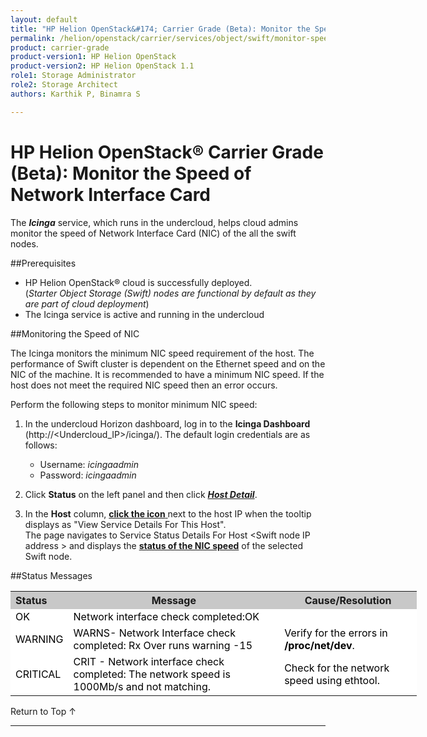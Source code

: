 ```yaml
---
layout: default
title: "HP Helion OpenStack&#174; Carrier Grade (Beta): Monitor the Speed of Network Interface Card"
permalink: /helion/openstack/carrier/services/object/swift/monitor-speed-of-NIC/
product: carrier-grade
product-version1: HP Helion OpenStack
product-version2: HP Helion OpenStack 1.1
role1: Storage Administrator
role2: Storage Architect
authors: Karthik P, Binamra S

---
```

<!--UNDER REVISION-->

<script>

function PageRefresh {
onLoad="window.refresh"
}

PageRefresh();

</script>

<!-- <p style="font-size: small;"> <a href="/helion/openstack/carrier/services/object/overview/">&#9664; PREV</a> | <a href="/helion/openstack/carrier/services/overview/">&#9650; UP</a> | <a href=" /helion/openstack/carrier/services/swift/deployment/"> NEXT &#9654</a> </p>-->


# HP Helion OpenStack&#174; Carrier Grade (Beta): Monitor the Speed of Network Interface Card

The ***Icinga*** service, which runs in the undercloud, helps cloud admins monitor the speed of  Network Interface Card (NIC) of the all the swift nodes.


##Prerequisites

* HP Helion OpenStack&#174; cloud is successfully deployed. <br /> (*Starter Object Storage (Swift) nodes are functional by default as they are part of cloud deployment*)
* The Icinga service is active and running in the undercloud


##Monitoring the Speed of NIC

The Icinga monitors the minimum NIC speed requirement of the host. The performance of Swift cluster is dependent on the Ethernet speed and on the NIC of the machine.  It is recommended to have a minimum  NIC speed. If the host does not meet the required NIC speed then an error occurs.

Perform the following steps to monitor minimum NIC speed:

1. In the undercloud Horizon dashboard, log in to the **Icinga Dashboard** (http://&lt;Undercloud_IP&gt;/icinga/). The default login credentials are as follows:
		
    * Username: *icingaadmin*
	* Password: *icingaadmin* 

2. Click **Status** on the left panel and then click 
<a href="javascript:window.open('/content/documentation/media/icinga_host-details.png','_blank','toolbar=no,menubar=no,resizable=yes,scrollbars=yes')"><b><i>Host Detail</i></b><!--(opens in a new window)--></a>.

3. In the **Host** column, <a href="javascript:window.open('/content/documentation/media/swift_icinga_view-details.png','_blank','toolbar=no,menubar=no,resizable=yes,scrollbars=yes')"><b>click the icon</b><!-- (opens in a new window)--> </a> next to the host IP when the tooltip displays as "View Service Details For This Host". <br />
The page navigates to Service Status Details For Host &lt;Swift node IP address &gt; and displays the <a href="javascript:window.open('/content/documentation/media/swift_icinga-network-interface.png','_blank','toolbar=no,menubar=no,resizable=yes,scrollbars=yes')"><b>status of the NIC speed</b><!-- (opens in a new window)--></a>   of the selected Swift node.


<!--
4. Click the target Swift node IP address to open the  <a href="javascript:window.open('/content/documentation/media/swift_icinga-mount-points.png','_blank','toolbar=no,menubar=no,resizable=yes,scrollbars=yes')"><b><i>Service Status Details For Host &lt;Swift node IP address &gt;</i></b></a> to view the disk usage of the selected Swift node.-->


##Status Messages

<table style="text-align: left; vertical-align: top; width:650px;">
<tr style="background-color: #C8C8C8;">
	<th>Status</th>
	<th><center>Message</center></th>
    <th><center>Cause/Resolution</center></th>
</tr>
<tr style="background-color: white; color: black;">
	<td>OK</td>
	<td>Network interface check completed:OK
</td>
    <td> </td>
</tr>
<tr style="background-color: white; color: black;">
	<td>WARNING </td>
	<td>WARNS- Network Interface check completed: Rx Over runs warning -15 
</td>
    <td>Verify for the errors in <b>/proc/net/dev</b>.  
</td>
</tr>
<tr style="background-color: white; color: black;">
	<td>CRITICAL </td>
	<td>CRIT - Network interface check completed: The network speed is 1000Mb/s and not matching.</td>
    <td>Check for the network speed using ethtool.
</td>
</table>

<a href="#top" style="padding:14px 0px 14px 0px; text-decoration: none;"> Return to Top &#8593; </a>

----

 



